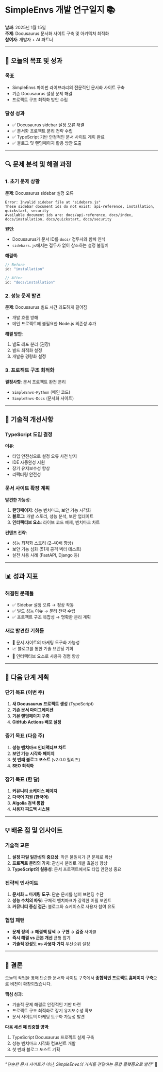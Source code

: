 # SimpleEnvs 개발 연구일지 📚

**날짜**: 2025년 1월 15일  
**주제**: Docusaurus 문서화 사이트 구축 및 아키텍처 최적화  
**참여자**: 개발자 + AI 파트너

---

## 🎯 오늘의 목표 및 성과

### 목표
- SimpleEnvs 파이썬 라이브러리의 전문적인 문서화 사이트 구축
- 기존 Docusaurus 설정 문제 해결
- 프로젝트 구조 최적화 방안 수립

### 달성 성과
- ✅ Docusaurus sidebar 설정 오류 해결
- ✅ 문서화 프로젝트 분리 전략 수립
- ✅ TypeScript 기반 안정적인 문서 사이트 계획 완료
- ✅ 블로그 및 랜딩페이지 활용 방안 도출

---

## 🔍 문제 분석 및 해결 과정

### 1. 초기 문제 상황
**문제**: Docusaurus sidebar 설정 오류
```
Error: Invalid sidebar file at "sidebars.js"
These sidebar document ids do not exist: api-reference, installation, quickstart, security
Available document ids are: docs/api-reference, docs/index, docs/installation, docs/quickstart, docs/security
```

**원인**:
- Docusaurus가 문서 ID를 `docs/` 접두사와 함께 인식
- `sidebars.js`에서는 접두사 없이 참조하는 설정 불일치

**해결책**:
```javascript
// Before
id: "installation"

// After  
id: "docs/installation"
```

### 2. 성능 문제 발견
**문제**: Docusaurus 빌드 시간 과도하게 길어짐
- 개발 흐름 방해
- 메인 프로젝트에 불필요한 Node.js 의존성 추가

**해결 방안**:
1. 별도 레포 분리 (권장)
2. 빌드 최적화 설정
3. 개발용 경량화 설정

### 3. 프로젝트 구조 최적화
**결정사항**: 문서 프로젝트 완전 분리
- `SimpleEnvs-Python` (메인 코드)
- `SimpleEnvs-Docs` (문서화 사이트)

---

## 🚀 기술적 개선사항

### TypeScript 도입 결정
**이유**:
- 타입 안전성으로 설정 오류 사전 방지
- IDE 자동완성 지원
- 장기 유지보수성 향상
- 리팩터링 안전성

### 문서 사이트 확장 계획
**발견한 가능성**:
1. **랜딩페이지**: 성능 벤치마크, 보안 기능 시각화
2. **블로그**: 개발 스토리, 성능 분석, 보안 업데이트
3. **인터랙티브 요소**: 라이브 코드 예제, 벤치마크 차트

**컨텐츠 전략**:
- 성능 최적화 스토리 (2-40배 향상)
- 보안 기능 심화 (51개 공격 벡터 테스트)
- 실전 사용 사례 (FastAPI, Django 등)

---

## 📊 성과 지표

### 해결된 문제들
- ✅ Sidebar 설정 오류 → 정상 작동
- ✅ 빌드 성능 이슈 → 분리 전략 수립
- ✅ 프로젝트 구조 복잡성 → 명확한 분리 계획

### 새로 발견한 기회들
- 🎯 문서 사이트의 마케팅 도구화 가능성
- 📈 블로그를 통한 기술 브랜딩 기회
- 🔧 인터랙티브 요소로 사용자 경험 향상

---

## 🔮 다음 단계 계획

### 단기 목표 (이번 주)
1. **새 Docusaurus 프로젝트 생성** (TypeScript)
2. **기존 문서 마이그레이션**
3. **기본 랜딩페이지 구축**
4. **GitHub Actions 배포 설정**

### 중기 목표 (다음 주)
1. **성능 벤치마크 인터랙티브 차트**
2. **보안 기능 시각화 페이지**
3. **첫 번째 블로그 포스트** (v2.0.0 릴리즈)
4. **SEO 최적화**

### 장기 목표 (한 달)
1. **커뮤니티 쇼케이스 페이지**
2. **다국어 지원 (한국어)**
3. **Algolia 검색 통합**
4. **사용자 피드백 시스템**

---

## 💡 배운 점 및 인사이트

### 기술적 교훈
1. **설정 파일 일관성의 중요성**: 작은 불일치가 큰 문제로 확산
2. **프로젝트 분리의 가치**: 관심사 분리로 개발 효율성 향상
3. **TypeScript의 실용성**: 문서 프로젝트에서도 타입 안전성 중요

### 전략적 인사이트
1. **문서화 = 마케팅 도구**: 단순 문서를 넘어 브랜딩 수단
2. **성능 수치의 파워**: 구체적 벤치마크가 강력한 어필 포인트
3. **커뮤니티 중심 접근**: 블로그와 쇼케이스로 사용자 참여 유도

### 협업 패턴
- **문제 정의 → 해결책 탐색 → 구현 → 검증** 사이클
- **즉시 해결 vs 근본 개선** 균형 잡기
- **기술적 완성도 vs 사용자 가치** 우선순위 설정

---

## 🎉 결론

오늘의 작업을 통해 단순한 문서화 사이트 구축에서 **종합적인 프로젝트 홈페이지 구축**으로 비전이 확장되었습니다.

**핵심 성과**:
- 기술적 문제 해결로 안정적인 기반 마련
- 프로젝트 구조 최적화로 장기 유지보수성 확보
- 문서 사이트의 마케팅 도구화 가능성 발견

**다음 세션 때 집중할 영역**:
1. TypeScript Docusaurus 프로젝트 실제 구축
2. 성능 벤치마크 시각화 컴포넌트 개발
3. 첫 번째 블로그 포스트 기획

---

*"단순한 문서 사이트가 아닌, SimpleEnvs의 가치를 전달하는 종합 플랫폼으로 발전"* 🚀